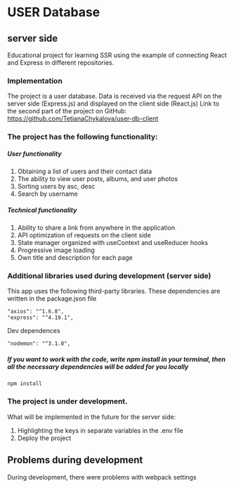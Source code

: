 # USER Database
## server side

Educational project for learning SSR using the example of connecting React and Express in different repositories.

### Implementation

The project is a user database. Data is received via the request API on the server side (Express.js) and displayed on the client side (React.js)
Link to the second part of the project on GitHub:
https://github.com/TetianaChykalova/user-db-client

### The project has the following functionality:

##### User functionality
1. Obtaining a list of users and their contact data
2. The ability to view user posts, albums, and user photos
3. Sorting users by asc, desc
4. Search by username

##### Technical functionality
1. Ability to share a link from anywhere in the application
2. API optimization of requests on the client side
3. State manager organized with useContext and useReducer hooks
4. Progressive image loading
5. Own title and description for each page

### Additional libraries used during development (server side)
This app uses the following third-party libraries. These dependencies are written in the package.json file

    "axios": "^1.6.8",
    "express": "^4.19.1",

Dev dependences

    "nodemon": "^3.1.0",

##### If you want to work with the code, write npm install in your terminal, then all the necessary dependencies will be added for you locally

    npm install

### The project is under development.
What will be implemented in the future for the server side:
1. Highlighting the keys in separate variables in the .env file
2. Deploy the project

## Problems during development

During development, there were problems with webpack settings
